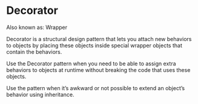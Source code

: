 # Decorator

Also known as: Wrapper

Decorator is a structural design pattern that lets 
you attach new behaviors to objects by placing these objects 
inside special wrapper objects that contain the behaviors.

Use the Decorator pattern when you need to be able to assign extra behaviors 
to objects at runtime without breaking the code that uses these objects.

Use the pattern when it’s awkward or not possible to extend an object’s 
behavior using inheritance.